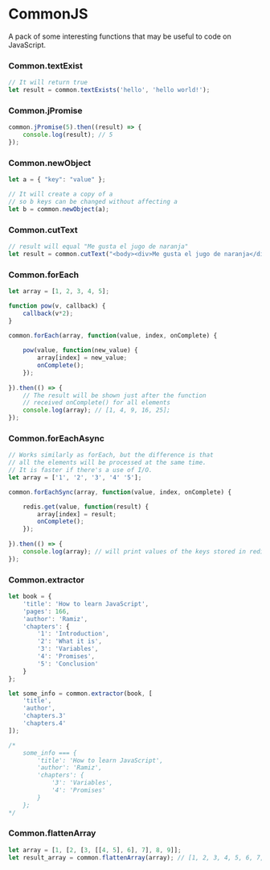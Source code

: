 # CommonJS

A pack of some interesting functions that may be useful to code on JavaScript.


### Common.textExist

```javascript
// It will return true
let result = common.textExists('hello', 'hello world!');
```

### Common.jPromise

```javascript
common.jPromise(5).then((result) => {
	console.log(result); // 5
});
```


### Common.newObject

```javascript
let a = { "key": "value" };

// It will create a copy of a
// so b keys can be changed without affecting a
let b = common.newObject(a);
```


### Common.cutText

```javascript
// result will equal "Me gusta el jugo de naranja"
let result = common.cutText("<body><div>Me gusta el jugo de naranja</div></body>", "<div>", "</div>");
```


### Common.forEach

```javascript
let array = [1, 2, 3, 4, 5];

function pow(v, callback) {
	callback(v*2);
}

common.forEach(array, function(value, index, onComplete) {
	
	pow(value, function(new_value) {
		array[index] = new_value;
		onComplete();
	});
	
}).then(() => {
	// The result will be shown just after the function
	// received onComplete() for all elements
	console.log(array); // [1, 4, 9, 16, 25];
});
```

### Common.forEachAsync

```javascript
// Works similarly as forEach, but the difference is that
// all the elements will be processed at the same time.
// It is faster if there's a use of I/O.
let array = ['1', '2', '3', '4' '5'];

common.forEachSync(array, function(value, index, onComplete) {

	redis.get(value, function(result) {
		array[index] = result;
		onComplete();
	});
	
}).then(() => {
	console.log(array); // will print values of the keys stored in redis.
});
```

### Common.extractor

```javascript
let book = {
    'title': 'How to learn JavaScript',
    'pages': 166,
    'author': 'Ramiz',
    'chapters': {
        '1': 'Introduction',
        '2': 'What it is',
        '3': 'Variables',
        '4': 'Promises',
        '5': 'Conclusion'
    }
};

let some_info = common.extractor(book, [
    'title',
    'author',
    'chapters.3'
    'chapters.4'
]);

/*
    some_info === {
        'title': 'How to learn JavaScript',
        'author': 'Ramiz',
        'chapters': {
            '3': 'Variables',
            '4': 'Promises'
        }
    };
*/
```

### Common.flattenArray

```javascript
let array = [1, [2, [3, [[4, 5], 6], 7], 8, 9]];
let result_array = common.flattenArray(array); // [1, 2, 3, 4, 5, 6, 7, 8, 9]
```

